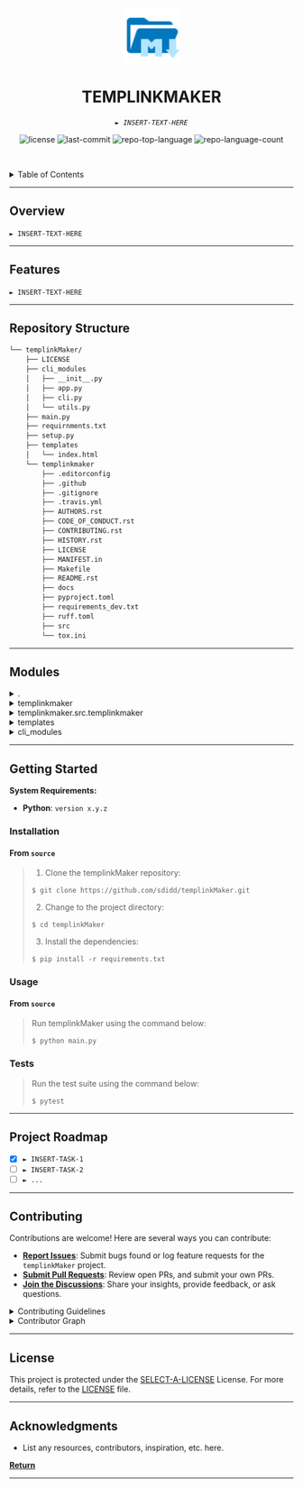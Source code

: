 <p align="center">
  <img src="https://raw.githubusercontent.com/PKief/vscode-material-icon-theme/ec559a9f6bfd399b82bb44393651661b08aaf7ba/icons/folder-markdown-open.svg" width="100" alt="project-logo">
</p>
<p align="center">
    <h1 align="center">TEMPLINKMAKER</h1>
</p>
<p align="center">
    <em><code>► INSERT-TEXT-HERE</code></em>
</p>
<p align="center">
	<img src="https://img.shields.io/github/license/sdidd/templinkMaker.git?style=default&logo=opensourceinitiative&logoColor=white&color=0080ff" alt="license">
	<img src="https://img.shields.io/github/last-commit/sdidd/templinkMaker.git?style=default&logo=git&logoColor=white&color=0080ff" alt="last-commit">
	<img src="https://img.shields.io/github/languages/top/sdidd/templinkMaker.git?style=default&color=0080ff" alt="repo-top-language">
	<img src="https://img.shields.io/github/languages/count/sdidd/templinkMaker.git?style=default&color=0080ff" alt="repo-language-count">
<p>
<p align="center">
	<!-- default option, no dependency badges. -->
</p>

<br><!-- TABLE OF CONTENTS -->
<details>
  <summary>Table of Contents</summary><br>

- [ Overview](#-overview)
- [ Features](#-features)
- [ Repository Structure](#-repository-structure)
- [ Modules](#-modules)
- [ Getting Started](#-getting-started)
  - [ Installation](#-installation)
  - [ Usage](#-usage)
  - [ Tests](#-tests)
- [ Project Roadmap](#-project-roadmap)
- [ Contributing](#-contributing)
- [ License](#-license)
- [ Acknowledgments](#-acknowledgments)
</details>
<hr>

##  Overview

<code>► INSERT-TEXT-HERE</code>

---

##  Features

<code>► INSERT-TEXT-HERE</code>

---

##  Repository Structure

```sh
└── templinkMaker/
    ├── LICENSE
    ├── cli_modules
    │   ├── __init__.py
    │   ├── app.py
    │   ├── cli.py
    │   └── utils.py
    ├── main.py
    ├── requirnments.txt
    ├── setup.py
    ├── templates
    │   └── index.html
    └── templinkmaker
        ├── .editorconfig
        ├── .github
        ├── .gitignore
        ├── .travis.yml
        ├── AUTHORS.rst
        ├── CODE_OF_CONDUCT.rst
        ├── CONTRIBUTING.rst
        ├── HISTORY.rst
        ├── LICENSE
        ├── MANIFEST.in
        ├── Makefile
        ├── README.rst
        ├── docs
        ├── pyproject.toml
        ├── requirements_dev.txt
        ├── ruff.toml
        ├── src
        └── tox.ini
```

---

##  Modules

<details closed><summary>.</summary>

| File                                                                                        | Summary                         |
| ---                                                                                         | ---                             |
| [setup.py](https://github.com/sdidd/templinkMaker.git/blob/master/setup.py)                 | <code>► INSERT-TEXT-HERE</code> |
| [requirnments.txt](https://github.com/sdidd/templinkMaker.git/blob/master/requirnments.txt) | <code>► INSERT-TEXT-HERE</code> |
| [main.py](https://github.com/sdidd/templinkMaker.git/blob/master/main.py)                   | <code>► INSERT-TEXT-HERE</code> |

</details>

<details closed><summary>templinkmaker</summary>

| File                                                                                                              | Summary                         |
| ---                                                                                                               | ---                             |
| [ruff.toml](https://github.com/sdidd/templinkMaker.git/blob/master/templinkmaker/ruff.toml)                       | <code>► INSERT-TEXT-HERE</code> |
| [requirements_dev.txt](https://github.com/sdidd/templinkMaker.git/blob/master/templinkmaker/requirements_dev.txt) | <code>► INSERT-TEXT-HERE</code> |
| [pyproject.toml](https://github.com/sdidd/templinkMaker.git/blob/master/templinkmaker/pyproject.toml)             | <code>► INSERT-TEXT-HERE</code> |
| [README.rst](https://github.com/sdidd/templinkMaker.git/blob/master/templinkmaker/README.rst)                     | <code>► INSERT-TEXT-HERE</code> |
| [Makefile](https://github.com/sdidd/templinkMaker.git/blob/master/templinkmaker/Makefile)                         | <code>► INSERT-TEXT-HERE</code> |
| [MANIFEST.in](https://github.com/sdidd/templinkMaker.git/blob/master/templinkmaker/MANIFEST.in)                   | <code>► INSERT-TEXT-HERE</code> |
| [HISTORY.rst](https://github.com/sdidd/templinkMaker.git/blob/master/templinkmaker/HISTORY.rst)                   | <code>► INSERT-TEXT-HERE</code> |
| [CONTRIBUTING.rst](https://github.com/sdidd/templinkMaker.git/blob/master/templinkmaker/CONTRIBUTING.rst)         | <code>► INSERT-TEXT-HERE</code> |
| [CODE_OF_CONDUCT.rst](https://github.com/sdidd/templinkMaker.git/blob/master/templinkmaker/CODE_OF_CONDUCT.rst)   | <code>► INSERT-TEXT-HERE</code> |
| [AUTHORS.rst](https://github.com/sdidd/templinkMaker.git/blob/master/templinkmaker/AUTHORS.rst)                   | <code>► INSERT-TEXT-HERE</code> |
| [.travis.yml](https://github.com/sdidd/templinkMaker.git/blob/master/templinkmaker/.travis.yml)                   | <code>► INSERT-TEXT-HERE</code> |

</details>

<details closed><summary>templinkmaker.src.templinkmaker</summary>

| File                                                                                                                        | Summary                         |
| ---                                                                                                                         | ---                             |
| [templinkmaker.py](https://github.com/sdidd/templinkMaker.git/blob/master/templinkmaker/src/templinkmaker/templinkmaker.py) | <code>► INSERT-TEXT-HERE</code> |
| [cli.py](https://github.com/sdidd/templinkMaker.git/blob/master/templinkmaker/src/templinkmaker/cli.py)                     | <code>► INSERT-TEXT-HERE</code> |

</details>

<details closed><summary>templates</summary>

| File                                                                                      | Summary                         |
| ---                                                                                       | ---                             |
| [index.html](https://github.com/sdidd/templinkMaker.git/blob/master/templates/index.html) | <code>► INSERT-TEXT-HERE</code> |

</details>

<details closed><summary>cli_modules</summary>

| File                                                                                    | Summary                         |
| ---                                                                                     | ---                             |
| [utils.py](https://github.com/sdidd/templinkMaker.git/blob/master/cli_modules/utils.py) | <code>► INSERT-TEXT-HERE</code> |
| [cli.py](https://github.com/sdidd/templinkMaker.git/blob/master/cli_modules/cli.py)     | <code>► INSERT-TEXT-HERE</code> |
| [app.py](https://github.com/sdidd/templinkMaker.git/blob/master/cli_modules/app.py)     | <code>► INSERT-TEXT-HERE</code> |

</details>

---

##  Getting Started

**System Requirements:**

* **Python**: `version x.y.z`

###  Installation

<h4>From <code>source</code></h4>

> 1. Clone the templinkMaker repository:
>
> ```console
> $ git clone https://github.com/sdidd/templinkMaker.git
> ```
>
> 2. Change to the project directory:
> ```console
> $ cd templinkMaker
> ```
>
> 3. Install the dependencies:
> ```console
> $ pip install -r requirements.txt
> ```

###  Usage

<h4>From <code>source</code></h4>

> Run templinkMaker using the command below:
> ```console
> $ python main.py
> ```

###  Tests

> Run the test suite using the command below:
> ```console
> $ pytest
> ```

---

##  Project Roadmap

- [X] `► INSERT-TASK-1`
- [ ] `► INSERT-TASK-2`
- [ ] `► ...`

---

##  Contributing

Contributions are welcome! Here are several ways you can contribute:

- **[Report Issues](https://github.com/sdidd/templinkMaker.git/issues)**: Submit bugs found or log feature requests for the `templinkMaker` project.
- **[Submit Pull Requests](https://github.com/sdidd/templinkMaker.git/blob/main/CONTRIBUTING.md)**: Review open PRs, and submit your own PRs.
- **[Join the Discussions](https://github.com/sdidd/templinkMaker.git/discussions)**: Share your insights, provide feedback, or ask questions.

<details closed>
<summary>Contributing Guidelines</summary>

1. **Fork the Repository**: Start by forking the project repository to your github account.
2. **Clone Locally**: Clone the forked repository to your local machine using a git client.
   ```sh
   git clone https://github.com/sdidd/templinkMaker.git
   ```
3. **Create a New Branch**: Always work on a new branch, giving it a descriptive name.
   ```sh
   git checkout -b new-feature-x
   ```
4. **Make Your Changes**: Develop and test your changes locally.
5. **Commit Your Changes**: Commit with a clear message describing your updates.
   ```sh
   git commit -m 'Implemented new feature x.'
   ```
6. **Push to github**: Push the changes to your forked repository.
   ```sh
   git push origin new-feature-x
   ```
7. **Submit a Pull Request**: Create a PR against the original project repository. Clearly describe the changes and their motivations.
8. **Review**: Once your PR is reviewed and approved, it will be merged into the main branch. Congratulations on your contribution!
</details>

<details closed>
<summary>Contributor Graph</summary>
<br>
<p align="center">
   <a href="https://github.com{/sdidd/templinkMaker.git/}graphs/contributors">
      <img src="https://contrib.rocks/image?repo=sdidd/templinkMaker.git">
   </a>
</p>
</details>

---

##  License

This project is protected under the [SELECT-A-LICENSE](https://choosealicense.com/licenses) License. For more details, refer to the [LICENSE](https://choosealicense.com/licenses/) file.

---

##  Acknowledgments

- List any resources, contributors, inspiration, etc. here.

[**Return**](#-overview)

---
